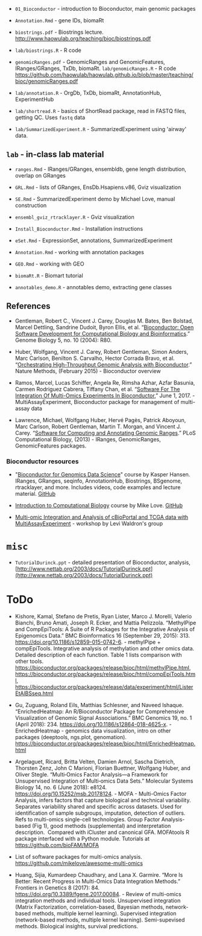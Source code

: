 - `01_Bioconductor` - introduction to Bioconductor, main genomic packages
- `Annotation.Rmd` - gene IDs, biomaRt

- `biostrings.pdf` - Biostrings lecture. http://www.haowulab.org/teaching/bioc/biostrings.pdf
- `lab/biostrings.R` - R code

- `genomicRanges.pdf` - GenomicRanges and GenomicFeatures, IRanges/GRanges, TxDb, biomaRt. `lab/genomicRanges.R` - R code https://github.com/haowulab/haowulab.github.io/blob/master/teaching/bioc/genomicRanges.pdf

- `lab/annotation.R` - OrgDb, TxDb, biomaRt, AnnotationHub, ExperimentHub

- `lab/shortread.R` - basics of ShortRead package, read in FASTQ files, getting QC. Uses `fastq` data

- `lab/SummarizedExperiment.R` - SummarizedExperiment using 'airway' data.


## `lab` - in-class lab material

- `ranges.Rmd` - IRanges/GRanges, ensembldb, gene length distribution, overlap on GRanges
- `GRL.Rmd` - lists of GRanges, EnsDb.Hsapiens.v86, Gviz visualization
- `SE.Rmd` - SummarizedExperiment demo by Michael Love, manual construction

- `ensembl_gviz_rtracklayer.R` - Gviz visualization
- `Install_Bioconductor.Rmd` - Installation instructions
- `eSet.Rmd` - ExpressionSet, annotations, SummarizedExperiment
- `Annotation.Rmd` - working with annotation packages
- `GEO.Rmd` - working with GEO
- `biomaRt.R` - Biomart tutorial
- `annotables_demo.R` - annotables demo, extracting gene classes


## References

- Gentleman, Robert C., Vincent J. Carey, Douglas M. Bates, Ben Bolstad, Marcel Dettling, Sandrine Dudoit, Byron Ellis, et al. “[Bioconductor: Open Software Development for Computational Biology and Bioinformatics](https://doi.org/10.1186/gb-2004-5-10-r80).” Genome Biology 5, no. 10 (2004): R80. 

- Huber, Wolfgang, Vincent J. Carey, Robert Gentleman, Simon Anders, Marc Carlson, Benilton S. Carvalho, Hector Corrada Bravo, et al. “[Orchestrating High-Throughput Genomic Analysis with Bioconductor](https://doi.org/10.1038/nmeth.3252).” Nature Methods, (February 2015) - Bioconductor overview

- Ramos, Marcel, Lucas Schiffer, Angela Re, Rimsha Azhar, Azfar Basunia, Carmen Rodriguez Cabrera, Tiffany Chan, et al. “[Software For The Integration Of Multi-Omics Experiments In Bioconductor](http://dx.doi.org/10.1158/0008-5472.can-17-0344),” June 1, 2017. - MultiAssayExperiment, Bioconductor package for management of multi-assay data

- Lawrence, Michael, Wolfgang Huber, Hervé Pagès, Patrick Aboyoun, Marc Carlson, Robert Gentleman, Martin T. Morgan, and Vincent J. Carey. “[Software for Computing and Annotating Genomic Ranges](https://doi.org/10.1371/journal.pcbi.1003118).” PLoS Computational Biology, (2013) - IRanges, GenomicRanges, GenomicFeatures packages.

### Bioconductor resources

- "[Bioconductor for Genomics Data Science](https://kasperdanielhansen.github.io/genbioconductor/)" course by Kasper Hansen. IRanges, GRanges, seqinfo, AnnotationHub, Biostrings, BSgenome, rtracklayer, and more. Includes videos, code examples and lecture material. [GitHub](https://github.com/kasperdanielhansen/genbioconductor)
 
- [Introduction to Computational Biology](https://biodatascience.github.io/compbio/) course by Mike Love. [GitHub](https://github.com/biodatascience/compbio)
 
- [Multi-omic Integration and Analysis of cBioPortal and TCGA data with MultiAssayExperiment](https://github.com/waldronlab/MultiAssayWorkshop) - workshop by Levi Waldron's group
 

# `misc`

- `TutorialDurinck.ppt` - detailed presentation of Bioconductor, analysis, [http://www.nettab.org/2003/docs/TutorialDurinck.ppt](http://www.nettab.org/2003/docs/TutorialDurinck.ppt)

# ToDo

- Kishore, Kamal, Stefano de Pretis, Ryan Lister, Marco J. Morelli, Valerio Bianchi, Bruno Amati, Joseph R. Ecker, and Mattia Pelizzola. “MethylPipe and CompEpiTools: A Suite of R Packages for the Integrative Analysis of Epigenomics Data.” BMC Bioinformatics 16 (September 29, 2015): 313. https://doi.org/10.1186/s12859-015-0742-6. - methylPipe + compEpiTools. Integrative analysis of methylation and other omics data. Detailed description of each function. Table 1 lists comparison with other tools. https://bioconductor.org/packages/release/bioc/html/methylPipe.html, https://bioconductor.org/packages/release/bioc/html/compEpiTools.html, https://bioconductor.org/packages/release/data/experiment/html/ListerEtAlBSseq.html

- Gu, Zuguang, Roland Eils, Matthias Schlesner, and Naveed Ishaque. “EnrichedHeatmap: An R/Bioconductor Package for Comprehensive Visualization of Genomic Signal Associations.” BMC Genomics 19, no. 1 (April 2018): 234. https://doi.org/10.1186/s12864-018-4625-x. - EnrichedHeatmap - genomics data visualization, intro on other packages (deeptools, ngs.plot, genomation). https://bioconductor.org/packages/release/bioc/html/EnrichedHeatmap.html

- Argelaguet, Ricard, Britta Velten, Damien Arnol, Sascha Dietrich, Thorsten Zenz, John C Marioni, Florian Buettner, Wolfgang Huber, and Oliver Stegle. “Multi‐Omics Factor Analysis—a Framework for Unsupervised Integration of Multi‐omics Data Sets.” Molecular Systems Biology 14, no. 6 (June 2018): e8124. https://doi.org/10.15252/msb.20178124. - MOFA - Multi-Omics Factor Analysis, infers factors that capture biological and technical variability. Separates variability shared and specific across datasets. Used for identification of sample subgroups, imputation, detection of outliers. Refs to multi-omics single-cell technologies. Group Factor Analysis-based (Fig 1), good methods (supplemental) and interpretation description.  Compared with iCluster and canonical GFA. MOFAtools R package interfaced with a Python module. Tutorials at https://github.com/bioFAM/MOFA

- List of software packages for multi-omics analysis. https://github.com/mikelove/awesome-multi-omics

- Huang, Sijia, Kumardeep Chaudhary, and Lana X. Garmire. “More Is Better: Recent Progress in Multi-Omics Data Integration Methods.” Frontiers in Genetics 8 (2017): 84. https://doi.org/10.3389/fgene.2017.00084. - Review of multi-omics integration methods and individual tools. Unsupervised integration (Matrix Factorization, correlation-based, Bayesian methods, network-based methods, multiple kernel learning). Supervised integration (network-based methods, multiple kernel learning). Semi-supevised methods. Biological insights, survival predictions.
